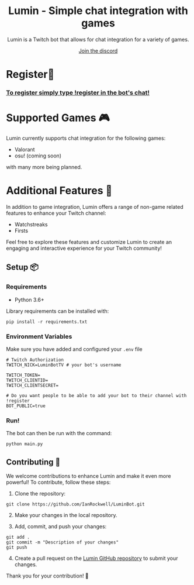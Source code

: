 <div align="center">

# Lumin - Simple chat integration with games

Lumin is a Twitch bot that allows for chat integration for a variety of games.

[Join the discord](https://discord.gg/UzUaUkpC6g)

</div>

# Register👋

### [To register simply type !register in the bot's chat!](https://www.twitch.tv/LuminBotTV)

# Supported Games 🎮

Lumin currently supports chat integration for the following games:

- Valorant
- osu! (coming soon)

with many more being planned.

# Additional Features 📙

In addition to game integration, Lumin offers a range of non-game related features to enhance your Twitch channel:

- Watchstreaks
- Firsts

Feel free to explore these features and customize Lumin to create an engaging and interactive experience for your Twitch community!

## Setup 📦

### Requirements

- Python 3.6+

Library requirements can be installed with:

```
pip install -r requirements.txt
```

### Environment Variables

Make sure you have added and configured your `.env` file

```
# Twitch Authorization
TWITCH_NICK=LuminBotTV # your bot's username

TWITCH_TOKEN=
TWITCH_CLIENTID=
TWITCH_CLIENTSECRET=

# Do you want people to be able to add your bot to their channel with !register
BOT_PUBLIC=true
```

### Run!

The bot can then be run with the command:
```
python main.py
```

## Contributing 🚀

We welcome contributions to enhance Lumin and make it even more powerful! To contribute, follow these steps:

1. Clone the repository:

```
git clone https://github.com/IanRockwell/LuminBot.git
```

2. Make your changes in the local repository.

3. Add, commit, and push your changes:

```
git add .
git commit -m "Description of your changes"
git push
```

4. Create a pull request on the [Lumin GitHub repository](https://github.com/IanRockwell/LuminBot/pulls) to submit your changes.

Thank you for your contribution! 🎉
